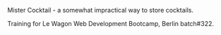 Mister Cocktail - a somewhat impractical way to store cocktails.

Training for Le Wagon Web Development Bootcamp, Berlin batch#322.
